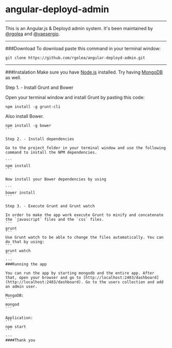 # angular-deployd-admin
---
This is an Angular.js & Deployd admin system. It's been maintained by [@rgolea](https://github.com/rgolea) and [@vaesergio](https://github.com/vaesergio).

---
###Download
To download paste this command in your terminal window:

```
git clone https://github.com/rgolea/angular-deployd-admin.git
```
---

###Instalation
Make sure you have [Node.js](https://nodejs.org/) installed. Try having [MongoDB](http://www.mongodb.org/) as well.

Step 1. - Install Grunt and Bower

Open your terminal window and install Grunt by pasting this code:
```
npm install -g grunt-cli
```
Also install Bower.
````
npm install -g bower
```

Step 2. - Install dependencies

Go to the project folder in your terminal window and use the following command to install the NPM dependencies. 

```
npm install
```

Now install your Bower dependencies by using

```
bower install
```

Step 3. - Execute Grunt and Grunt watch

In order to make the app work execute Grunt to minify and concatenate the `javascript` files and the `css` files.
```
grunt
```
Use Grunt watch to be able to change the files automatically. You can do that by using:
```
grunt watch
```
---
###Running the app

You can run the app by starting mongodb and the entire app. After that, open your browser and go to [http://localhost:2403/dashboard](http://localhost:2403/dashboard). Go to the users collection and add an admin user.

MongoDB:
```
mongod 
```

Application:
```
npm start
```
---
####Thank you
